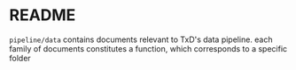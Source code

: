 # README 

`pipeline/data` contains documents relevant to TxD's data pipeline. each family of documents constitutes a function, which corresponds to a specific folder
